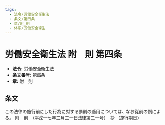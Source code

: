 ```yaml
---
tags:
  - 法令/労働安全衛生法
  - 条文/第四条
  - 章/附_則
  - 体系/労働安全衛生
---
```

# 労働安全衛生法 附　則 第四条

- **法令:** 労働安全衛生法
- **条文番号:** 第四条
- **章:** 附　則

## 条文
この法律の施行前にした行為に対する罰則の適用については、なお従前の例による。
附　則　（平成一七年三月三一日法律第二一号）　抄
（施行期日）


